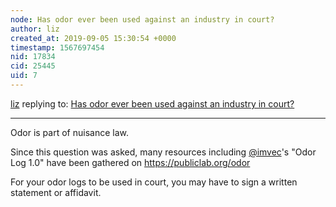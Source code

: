 ```yaml
---
node: Has odor ever been used against an industry in court? 
author: liz
created_at: 2019-09-05 15:30:54 +0000
timestamp: 1567697454
nid: 17834
cid: 25445
uid: 7
---
```




[liz](../profile/liz) replying to: [Has odor ever been used against an industry in court? ](../notes/stevie/12-07-2018/has-odor-ever-been-used-against-an-industry-in-court)

----
Odor is part of nuisance law. 

Since this question was asked, many resources including [@imvec](/profile/imvec)'s "Odor Log 1.0" have been gathered on https://publiclab.org/odor

For your odor logs to be used in court, you may have to sign a written statement or affidavit. 
